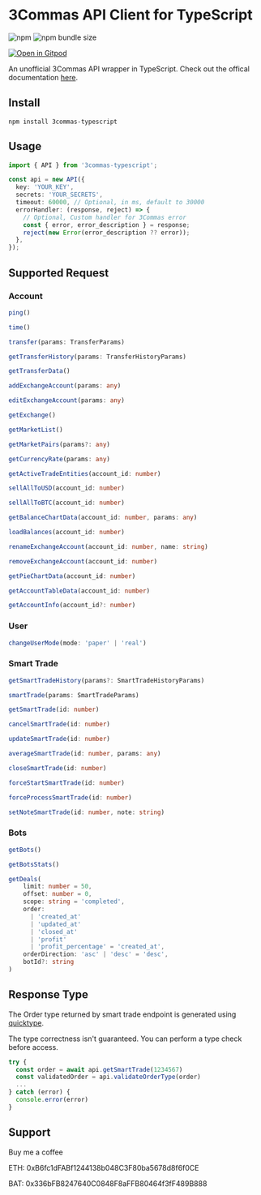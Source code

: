 # 3Commas API Client for TypeScript

![npm](https://img.shields.io/npm/v/3commas-typescript)
![npm bundle size](https://img.shields.io/bundlephobia/min/3commas-typescript)

[![Open in Gitpod](https://gitpod.io/button/open-in-gitpod.svg)](https://gitpod.io/#https://github.com/kirosc/3commas-typescript)

An unofficial 3Commas API wrapper in TypeScript. Check out the offical documentation [here](https://github.com/3commas-io/3commas-official-api-docs).

## Install

```
npm install 3commas-typescript
```

## Usage

```ts
import { API } from '3commas-typescript';

const api = new API({
  key: 'YOUR_KEY',
  secrets: 'YOUR_SECRETS',
  timeout: 60000, // Optional, in ms, default to 30000
  errorHandler: (response, reject) => {
    // Optional, Custom handler for 3Commas error
    const { error, error_description } = response;
    reject(new Error(error_description ?? error));
  },
});
```

## Supported Request

### Account

```ts
ping()

time()

transfer(params: TransferParams)

getTransferHistory(params: TransferHistoryParams)

getTransferData()

addExchangeAccount(params: any)

editExchangeAccount(params: any)

getExchange()

getMarketList()

getMarketPairs(params?: any)

getCurrencyRate(params: any)

getActiveTradeEntities(account_id: number)

sellAllToUSD(account_id: number)

sellAllToBTC(account_id: number)

getBalanceChartData(account_id: number, params: any)

loadBalances(account_id: number)

renameExchangeAccount(account_id: number, name: string)

removeExchangeAccount(account_id: number)

getPieChartData(account_id: number)

getAccountTableData(account_id: number)

getAccountInfo(account_id?: number)
```

### User

```ts
changeUserMode(mode: 'paper' | 'real')
```

### Smart Trade

```ts
getSmartTradeHistory(params?: SmartTradeHistoryParams)

smartTrade(params: SmartTradeParams)

getSmartTrade(id: number)

cancelSmartTrade(id: number)

updateSmartTrade(id: number)

averageSmartTrade(id: number, params: any)

closeSmartTrade(id: number)

forceStartSmartTrade(id: number)

forceProcessSmartTrade(id: number)

setNoteSmartTrade(id: number, note: string)
```

### Bots

```ts
getBots()

getBotsStats()

getDeals(
    limit: number = 50,
    offset: number = 0,
    scope: string = 'completed',
    order:
      | 'created_at'
      | 'updated_at'
      | 'closed_at'
      | 'profit'
      | 'profit_percentage' = 'created_at',
    orderDirection: 'asc' | 'desc' = 'desc',
    botId?: string
)
```

## Response Type

The Order type returned by smart trade endpoint is generated using [quicktype](https://github.com/quicktype/quicktype).

The type correctness isn't guaranteed. You can perform a type check before access.

```ts
try {
  const order = await api.getSmartTrade(1234567)
  const validatedOrder = api.validateOrderType(order)
  ...
} catch (error) {
  console.error(error)
}
```

## Support

Buy me a coffee

ETH: 0xB6fc1dFABf1244138b048C3F80ba5678d8f6f0CE

BAT: 0x336bFB8247640C0848F8aFFB80464f3fF489B888
